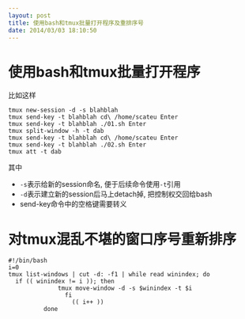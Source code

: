 ```yaml
---
layout: post
title: 使用bash和tmux批量打开程序及重排序号
date: 2014/03/03 18:10:50
---
```


# 使用bash和tmux批量打开程序 

比如这样
    
    
    tmux new-session -d -s blahblah
    tmux send-key -t blahblah cd\ /home/scateu Enter
    tmux send-key -t blahblah ./01.sh Enter
    tmux split-window -h -t dab
    tmux send-key -t blahblah cd\ /home/scateu Enter
    tmux send-key -t blahblah ./02.sh Enter
    tmux att -t dab
    

其中

  * `-s`表示给新的session命名, 便于后续命令使用`-t`引用
  * `-d`表示建立新的session后马上detach掉, 把控制权交回给bash
  * send-key命令中的空格键需要转义
  
  
# 对tmux混乱不堪的窗口序号重新排序
	
	#!/bin/bash
	i=0
	tmux list-windows | cut -d: -f1 | while read winindex; do
	  if (( winindex != i )); then
				  tmux move-window -d -s $winindex -t $i
					fi
					  (( i++ ))
			  done
